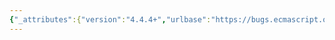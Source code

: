 ```yaml
---
{"_attributes":{"version":"4.4.4+","urlbase":"https://bugs.ecmascript.org/","maintainer":"dherman@mozilla.com"},"bug":{"bug_id":4419,"creation_ts":"2015-07-08 14:28:00 -0700","short_desc":"14.1.18 Wrong scoping of non-strict direct evals in ComputedPropertyNames in parameters","delta_ts":"2015-11-02 14:56:44 -0800","product":"ECMA-262 Edition 6","component":"technical issues","version":"unspecified","rep_platform":"All","op_sys":"All","bug_status":"RESOLVED","resolution":"FIXED","priority":"Normal","bug_severity":"normal","everconfirmed":true,"reporter":{"uid":"allen","name":"Allen Wirfs-Brock"},"assigned_to":{"uid":"allen","name":"Allen Wirfs-Brock"},"cc":["bakkot","brterlso","bugs.ecmascript"],"long_desc":[{"commentid":14534,"comment_count":0,"who":{"uid":"allen","name":"Allen Wirfs-Brock"},"bug_when":"2015-07-08 14:28:39 -0700","thetext":"On Jul 8, 2015, at 12:25 PM, Kevin Gibbons wrote:\n\nIn the final ECMAScript 2015 spec, each function for which ContainsExpression of that function's [[FormalParameters]] internal slot is true has a scope object for its parameters. Additionally, these functions have a separate scope object under this one for each parameter that has an initializer. See 14.1.18 for the production \"FormalParameter : BindingElement\". The last sentence of this section states\n\nThe new Environment Record created in step 6 is only used if the BindElement’s Initializer contains a direct eval.\n\nThis is shown to be incorrect (aside from the \"BindElement\" typo) with the following program.\n\nvar x = \"outer\";\nfunction f({ [eval('var x=\"inner\"; \"a\";')]: y } = null) {\n  console.log(x);\n}\nf({a: \"z\"});\n\nBecause the presence of an initializer causes a new scope to be created, in which the entire BindingElement is evaluated, this should print \"outer\". Therefore, the scope is used any time there is a direct eval in BindingElement.\n\nThe intent, per the last sentence of 14.1.18 and bug 3383, is that direct evals in the parameter list cannot introduce new variables in the function's parameters scope mentioned earlier. However, non-strict direct evals can also occur in computed property names in parameters which do not have initializers\n\nvar x = \"outer\";\nfunction f({ [eval(\"var x='inner'; 'a';\")]: y }) {\n  console.log(x);\n}\nf({a: \"z\"});\n\nBecause the separate scope is not created if no initializer is present, this should print \"inner\".\n\nIntroducing an initializer, even an initializer which is just a simple value, causes a separate scope to be created. This is non-intuitive, and appears to be unintentional.\n\nThere are multiple ways that this behavior can be fixed\n\nCreate a new scope for each parameter, unconditionally\nCreate a new scope for parameters for which ContainsExpression is true, instead of just those that have an initializer\nDefine code in computed property names as strict code\n\nThe erroneous sentence at the end of section 14.1.18 may be fixed by replacing it with \"The new Environment Record created in step 6 is only used if the BindElement contains a direct eval.\"."},{"commentid":14535,"comment_count":1,"who":{"uid":"allen","name":"Allen Wirfs-Brock"},"bug_when":"2015-07-08 14:31:23 -0700","thetext":"This is an oversight, I forget about the possibility of computer property name expressions in a parameter position.\n\nThe appropriate fix is: Create a new scope for parameters for which ContainsExpression is true, instead of just those that have an initializer\n\nthis reflects what we originally intended.\n\nFinally the sentence at the end should be converted to a NOTE in addition to the suggested change"},{"commentid":14879,"comment_count":2,"who":{"uid":"brterlso","name":"Brian Terlson"},"bug_when":"2015-11-02 14:56:44 -0800","thetext":"Fixed in ES2016 Draft."}]}}
---
```

